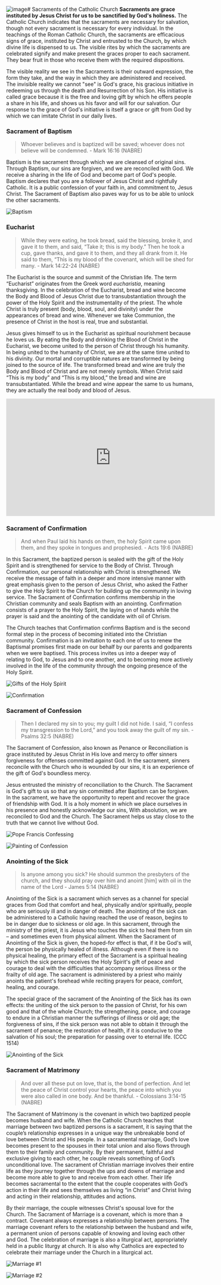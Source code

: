 ![image](https://github.com/hevennnn/hevennnn.github.io/assets/151000688/266d7537-69cb-4fac-a138-4e7b6a0896f6)# Sacraments of the Catholic Church
**Sacraments are grace instituted by Jesus Christ for us to be sanctified by God's holiness.** The Catholic Church indicates that the sacraments are necessary for salvation, though not every sacrament is necessary for every individual. In the teachings of the Roman Catholic Church, the sacraments are efficacious signs of grace, instituted by Christ and entrusted to the Church, by which divine life is dispensed to us. The visible rites by which the sacraments are celebrated signify and make present the graces proper to each sacrament. They bear fruit in those who receive them with the required dispositions.

The visible reality we see in the Sacraments is their outward expression, the form they take, and the way in which they are administered and received. The invisible reality we cannot "see" is God's grace, his gracious initiative in redeeming us through the death and Resurrection of his Son. His initiative is called grace because it is the free and loving gift by which he offers people a share in his life, and shows us his favor and will for our salvation. Our response to the grace of God's initiative is itself a grace or gift from God by which we can imitate Christ in our daily lives.

### Sacrament of Baptism
> Whoever believes and is baptized will be saved; whoever does not believe will be condemned. - Mark 16:16 (NABRE)

Baptism is the sacrament through which we are cleansed of original sins. Through Baptism, our sins are forgiven, and we are reconciled with God. We receive a sharing in the life of God and become part of God's people. Baptism declares that you are a follower of Jesus Christ and rightfully Catholic. It is a public confession of your faith in, and commitment to, Jesus Christ. The Sacrament of Baptism also paves way for us to be able to unlock the other sacraments.

![Baptism](https://img1.wsimg.com/isteam/ip/d20dce8a-b58d-4375-b3ec-cbb20f0ca542/Baptism%20picture.jpg/:/cr=t:0%25,l:0.05%25,w:99.91%25,h:99.91%25/rs=w:400,cg:true,m)

### Eucharist
> While they were eating, he took bread, said the blessing, broke it, and gave it to them, and said, “Take it; this is my body.” Then he took a cup, gave thanks, and gave it to them, and they all drank from it. He said to them, “This is my blood of the covenant, which will be shed for many. - Mark 14:22-24 (NABRE)

The Eucharist is the source and summit of the Christian life. The term “Eucharist” originates from the Greek word *eucharistia*, meaning thanksgiving.  In the celebration of the Eucharist, bread and wine become the Body and Blood of Jesus Christ due to transubstantiation through the power of the Holy Spirit and the instrumentality of the priest. The whole Christ is truly present (body, blood, soul, and divinity) under the appearances of bread and wine. Whenever we take Communion, the presence of Christ in the host is real, true and substantial. 

Jesus gives himself to us in the Eucharist as spiritual nourishment because he loves us. By eating the Body and drinking the Blood of Christ in the Eucharist, we become united to the person of Christ through his humanity. In being united to the humanity of Christ, we are at the same time united to his divinity. Our mortal and corruptible natures are transformed by being joined to the source of life. The transformed bread and wine are truly the Body and Blood of Christ and are not merely symbols. When Christ said “This is my body” and “This is my blood,” the bread and wine are transubstantiated. While the bread and wine appear the same to us humans, they are actually the real body and blood of Jesus.

<iframe width="560" height="315" src="https://www.youtube.com/embed/ozXahVZwfok?si=xnfHDG-C8BFh7R8d" title="YouTube video player" frameborder="0" allow="accelerometer; autoplay; clipboard-write; encrypted-media; gyroscope; picture-in-picture; web-share" allowfullscreen></iframe>

### Sacrament of Confirmation
> And when Paul laid his hands on them, the holy Spirit came upon them, and they spoke in tongues and prophesied. - Acts 19:6 (NABRE)

In this Sacrament, the baptized person is sealed with the gift of the Holy Spirit and is strengthened for service to the Body of Christ. Through Confirmation, our personal relationship with Christ is strengthened. We receive the message of faith in a deeper and more intensive manner with great emphasis given to the person of Jesus Christ, who asked the Father to give the Holy Spirit to the Church for building up the community in loving service. The Sacrament of Confirmation confirms membership in the Christian community and seals Baptism with an anointing. Confirmation consists of a prayer to the Holy Spirit, the laying on of hands while the prayer is said and the anointing of the candidate with oil of Chrism. 

The Church teaches that Confirmation confirms Baptism and is the second formal step in the process of becoming initiated into the Christian community. Confirmation is an invitation to each one of us to renew the Baptismal promises first made on our behalf by our parents and godparents when we were baptised. This process invites us into a deeper way of relating to God, to Jesus and to one another, and to becoming more actively involved in the life of the community through the ongoing presence of the Holy Spirit.

![Gifts of the Holy Spirit](https://scontent.fwnp1-1.fna.fbcdn.net/v/t1.6435-9/100783264_2899942743456513_6547487173837324288_n.jpg?stp=dst-jpg_p552x414&_nc_cat=108&ccb=1-7&_nc_sid=dd63ad&_nc_eui2=AeFh0PB5uWpi9_pYg_tE7BTe2FfekN70d5PYV96Q3vR3k02-7uhLfMhx7qrwZwTNZm1saKvabv9kkhyvL0382PYs&_nc_ohc=wh0Ukd9w23MAX8-NBMz&_nc_ht=scontent.fwnp1-1.fna&oh=00_AfDOJ3sO0hy64bOwBP8djtcOwMRkJqqDrj-HIp1r-51I8g&oe=659554E6)

![Confirmation](https://judeatl.com/wp-content/uploads/2022/04/8F5A4917-scaled.jpg)

### Sacrament of Confession
> Then I declared my sin to you; my guilt I did not hide. I said, “I confess my transgression to the Lord,” and you took away the guilt of my sin. - Psalms 32:5 (NABRE)

The Sacrament of Confession, also known as Penance or Reconciliation is grace instituted by Jesus Christ in His love and mercy to offer sinners forgiveness for offenses committed against God. In the sacrament, sinners reconcile with the Church who is wounded by our sins, it is an experience of the gift of God's boundless mercy. 

Jesus entrusted the ministry of reconciliation to the Church. The Sacrament is God's gift to us so that any sin committed after Baptism can be forgiven.  In the sacrament, we have the opportunity to repent and recover the grace of friendship with God. It is a holy moment in which we place ourselves in his presence and honestly acknowledge our sins, With absolution, we are reconciled to God and the Church. The Sacrament helps us stay close to the truth that we cannot live without God.

![Pope Francis Confessing](https://www.catholicnewsagency.com/images/Pope_Francis_2_goes_to_Confession_during_a_penitential_celebration_at_St_Peters_Basilica_March_28_2014_Credit_LOsservatore_Romano_CNA_3_28_14.jpg?jpg)

![Painting of Confession](https://uploads.weconnect.com/b033879f0a817041288079edd0d92fb80fd0caca/tgaxfi3ot6v7sw9kvkqj6g5g0sl.jpg)

### Anointing of the Sick
> Is anyone among you sick? He should summon the presbyters of the church, and they should pray over him and anoint [him] with oil in the name of the Lord - James 5:14 (NABRE)

Anointing of the Sick is a sacrament which serves as a channel for special graces from God that comfort and heal, physically and/or spiritually, people who are seriously ill and in danger of death. The anointing of the sick can be administered to a Catholic having reached the use of reason, begins to be in danger due to sickness or old age. In this sacrament, through the ministry of the priest, it is Jesus who touches the sick to heal them from sin – and sometimes even from physical ailment. When the Sacrament of Anointing of the Sick is given, the hoped-for effect is that, if it be God's will, the person be physically healed of illness. Although even if there is no physical healing, the primary effect of the Sacrament is a spiritual healing by which the sick person receives the Holy Spirit's gift of peace and courage to deal with the difficulties that accompany serious illness or the frailty of old age. The sacrament is administered by a priest who mainly anoints the patient's forehead while reciting prayers for peace, comfort, healing, and courage.

The special grace of the sacrament of the Anointing of the Sick has its own effects: the uniting of the sick person to the passion of Christ, for his own good and that of the whole Church; the strengthening, peace, and courage to endure in a Christian manner the sufferings of illness or old age; the forgiveness of sins, if the sick person was not able to obtain it through the sacrament of penance; the restoration of health, if it is conducive to the salvation of his soul; the preparation for passing over to eternal life. (CCC 1514)

![Anointing of the Sick](https://christthekingparish.ph/wp-content/uploads/2016/09/anointing-3-300x200.jpg)

### Sacrament of Matrimony
> And over all these put on love, that is, the bond of perfection. And let the peace of Christ control your hearts, the peace into which you were also called in one body. And be thankful. - Colossians 3:14-15 (NABRE)

The Sacrament of Matrimony is the covenant in which two baptized people becomes husband and wife. When the Catholic Church teaches that marriage between two baptized persons is a sacrament, it is saying that the couple’s relationship expresses in a unique way the unbreakable bond of love between Christ and His people. In a sacramental marriage, God’s love becomes present to the spouses in their total union and also flows through them to their family and community. By their permanent, faithful and exclusive giving to each other, he couple reveals something of God’s unconditional love. The sacrament of Christian marriage involves their entire life as they journey together through the ups and downs of marriage and become more able to give to and receive from each other. Their life becomes sacramental to the extent that the couple cooperates with God’s action in their life and sees themselves as living “in Christ” and Christ living and acting in their relationship, attitudes and actions.

By their marriage, the couple witnesses Christ's spousal love for the Church. The Sacrament of Marriage is a covenant, which is more than a contract. Covenant always expresses a relationship between persons. The marriage covenant refers to the relationship between the husband and wife, a permanent union of persons capable of knowing and loving each other and God. The celebration of marriage is also a liturgical act, appropriately held in a public liturgy at church. It is also why Catholics are expected to celebrate their marriage under the Church in a liturgical act.

![Marriage #1](https://stpatswashington.com/sites/stpatsparish/files/styles/open_graph/public/uploads/images/marriage.jpg?itok=XsWpGRyn)

![Marriage #2](https://quizizz.com/media/resource/gs/quizizz-media/quizzes/bbc0ebc2-1bc8-4fec-bc83-db4f84d1cf87)

